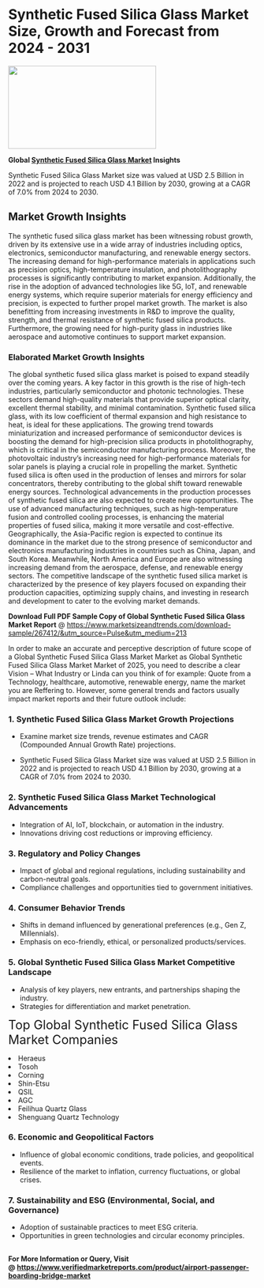 <H1>Synthetic Fused Silica Glass Market Size, Growth and Forecast from 2024 - 2031</H1><img class="aligncenter size-medium wp-image-584254" src="https://thirdeyenews.in/wp-content/uploads/2024/09/Global-Market-Research-300x168.jpeg" alt="" width="300" height="168" /><p><strong>Global&nbsp;<a href="https://www.marketsizeandtrends.com/download-sample/267412/&amp;utm_source=Pulse&amp;utm_medium=213">Synthetic Fused Silica Glass Market</a> Insights</strong></p><p>Synthetic Fused Silica Glass Market size was valued at USD 2.5 Billion in 2022 and is projected to reach USD 4.1 Billion by 2030, growing at a CAGR of 7.0% from 2024 to 2030.</p><p><h2>Market Growth Insights</h2> The synthetic fused silica glass market has been witnessing robust growth, driven by its extensive use in a wide array of industries including optics, electronics, semiconductor manufacturing, and renewable energy sectors. The increasing demand for high-performance materials in applications such as precision optics, high-temperature insulation, and photolithography processes is significantly contributing to market expansion. Additionally, the rise in the adoption of advanced technologies like 5G, IoT, and renewable energy systems, which require superior materials for energy efficiency and precision, is expected to further propel market growth. The market is also benefitting from increasing investments in R&D to improve the quality, strength, and thermal resistance of synthetic fused silica products. Furthermore, the growing need for high-purity glass in industries like aerospace and automotive continues to support market expansion. <h3>Elaborated Market Growth Insights</h3> The global synthetic fused silica glass market is poised to expand steadily over the coming years. A key factor in this growth is the rise of high-tech industries, particularly semiconductor and photonic technologies. These sectors demand high-quality materials that provide superior optical clarity, excellent thermal stability, and minimal contamination. Synthetic fused silica glass, with its low coefficient of thermal expansion and high resistance to heat, is ideal for these applications. The growing trend towards miniaturization and increased performance of semiconductor devices is boosting the demand for high-precision silica products in photolithography, which is critical in the semiconductor manufacturing process. Moreover, the photovoltaic industry’s increasing need for high-performance materials for solar panels is playing a crucial role in propelling the market. Synthetic fused silica is often used in the production of lenses and mirrors for solar concentrators, thereby contributing to the global shift toward renewable energy sources. Technological advancements in the production processes of synthetic fused silica are also expected to create new opportunities. The use of advanced manufacturing techniques, such as high-temperature fusion and controlled cooling processes, is enhancing the material properties of fused silica, making it more versatile and cost-effective. Geographically, the Asia-Pacific region is expected to continue its dominance in the market due to the strong presence of semiconductor and electronics manufacturing industries in countries such as China, Japan, and South Korea. Meanwhile, North America and Europe are also witnessing increasing demand from the aerospace, defense, and renewable energy sectors. The competitive landscape of the synthetic fused silica market is characterized by the presence of key players focused on expanding their production capacities, optimizing supply chains, and investing in research and development to cater to the evolving market demands. </p><p><span class=""><strong>Download Full PDF Sample Copy of Global Synthetic Fused Silica Glass Market Report</strong> @ <a href="https://www.marketsizeandtrends.com/download-sample/267412/&amp;utm_source=Pulse&amp;utm_medium=213" target="_blank">https://www.marketsizeandtrends.com/download-sample/267412/&amp;utm_source=Pulse&amp;utm_medium=213</a></span></p><p>In order to make an accurate and perceptive description of future scope of a Global&nbsp;Synthetic Fused Silica Glass Market Market as Global&nbsp;Synthetic Fused Silica Glass Market Market of 2025, you need to describe a clear Vision &ndash; What Industry or Linda can you think of for example: Quote from a Technology, healthcare, automotive, renewable energy, name the market you are Reffering to. However, some general trends and factors usually impact market reports and their future outlook include:</p><h3>1.&nbsp;<strong>Synthetic Fused Silica Glass Market Growth Projections</strong></h3><ul><li>Examine market size trends, revenue estimates and CAGR (Compounded Annual Growth Rate) projections.</li><li><p>Synthetic Fused Silica Glass Market size was valued at USD 2.5 Billion in 2022 and is projected to reach USD 4.1 Billion by 2030, growing at a CAGR of 7.0% from 2024 to 2030.</p></li></ul><h3>2.&nbsp;<strong>Synthetic Fused Silica Glass Market Technological Advancements</strong></h3><ul><li>Integration of AI, IoT, blockchain, or automation in the industry.</li><li>Innovations driving cost reductions or improving efficiency.</li></ul><h3>3.&nbsp;<strong>Regulatory and Policy Changes</strong></h3><ul><li>Impact of global and regional regulations, including sustainability and carbon-neutral goals.</li><li>Compliance challenges and opportunities tied to government initiatives.</li></ul><h3>4.&nbsp;<strong>Consumer Behavior Trends</strong></h3><ul><li>Shifts in demand influenced by generational preferences (e.g., Gen Z, Millennials).</li><li>Emphasis on eco-friendly, ethical, or personalized products/services.</li></ul><h3>5.&nbsp;<strong>Global Synthetic Fused Silica Glass Market Competitive Landscape</strong></h3><ul><li>Analysis of key players, new entrants, and partnerships shaping the industry.</li><li>Strategies for differentiation and market penetration.</li></ul><p data-pm-slice="1 1 []"><span style="color: inherit; font-family: inherit; font-size: 25px;">Top Global Synthetic Fused Silica Glass Market Companies</span></p><div class="" data-test-id=""><p><li>Heraeus</li><li> Tosoh</li><li> Corning</li><li> Shin-Etsu</li><li> QSIL</li><li> AGC</li><li> Feilihua Quartz Glass</li><li> Shenguang Quartz Technology</li></p></div><h3>6.&nbsp;<strong>Economic and Geopolitical Factors</strong></h3><ul><li>Influence of global economic conditions, trade policies, and geopolitical events.</li><li>Resilience of the market to inflation, currency fluctuations, or global crises.</li></ul><h3>7.&nbsp;<strong>Sustainability and ESG (Environmental, Social, and Governance)</strong></h3><ul><li>Adoption of sustainable practices to meet ESG criteria.</li><li>Opportunities in green technologies and circular economy principles.</li></ul><h2><strong style="font-size: 14px;">For More Information or Query, Visit @&nbsp;</strong><a style="background-color: #ffffff; font-size: 14px;" href="https://www.marketsizeandtrends.com/report/synthetic-fused-silica-glass-market/" target="_blank">https://www.verifiedmarketreports.com/product/airport-passenger-boarding-bridge-market</a></h2>
